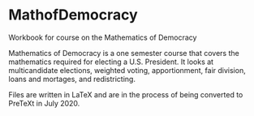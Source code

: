 # MathofDemocracy
Workbook for course on the Mathematics of Democracy

Mathematics of Democracy is a one semester course that covers the mathematics required for electing a U.S. President. It looks at multicandidate elections, weighted voting, apportionment, fair division, loans and mortages,  and redistricting.

Files are written in LaTeX and are in the process of being converted to PreTeXt in July 2020.
